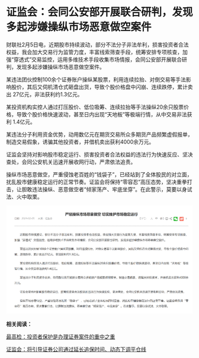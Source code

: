 # 证监会：会同公安部开展联合研判，发现多起涉嫌操纵市场恶意做空案件

财联社2月5日电，近期股市持续波动，部分不法分子非法牟利，损害投资者合法权益，我会加大交易行为监管力度，丰富线索筛查手段，统筹安排专项核查，加强“穿透式”交易监控，运用多维技术手段收集市场情报，会同公安部开展联合研判，发现多起涉嫌操纵市场恶意做空案件。

某违法团伙控制100余个证券账户操纵某股票，利用连续拉抬、对倒交易等手法影响股价，其后又伺机清仓式砸盘出货，导致个股价格盘中闪崩、连续跌停，累计卖出
27亿元，非法获利约1.3亿元。

某投资机构实控人通过打压股价、低位吸筹、连续拉抬等手法操纵20余只股票价格，导致个股价格快速波动，甚至日内出现“天地板”等极端行情，从中交易非法获利
1.4亿元。

某违法分子利用资金优势，动用数亿元在期货交易所众多期货产品频繁虚假报单，制造交易假象，诱骗其他投资者，并借机卖出获利4000余万元。

证监会坚持对影响股市稳定运行、损害投资者合法权益的违法行为快速反应、坚决查处，会同公安机关迅速开展收网行动，严肃依法追责。

操纵市场恶意做空，严重侵蚀老百姓的“钱袋子”，已经站到了全体股民的对立面，扰乱股市健康稳定运行的正常节奏。证监会将保持“零容忍”高压态势，坚决重拳打击，让胆敢违法操纵、恶意做空者“倾家荡产、牢底坐穿”。在此警示，莫要以身试法、火中取栗。

![a79858a0931fb0da28b824b9baae1978.jpg](https://raw.githubusercontent.com/qqhsx/qqnews_image/main/2024/02/05/证监会：会同公安部开展联合研判，发现多起涉嫌操纵市场恶意做空案件/a79858a0931fb0da28b824b9baae1978.jpg)

**相关阅读：**

[最高检：投资者保护是办理证券案件的重中之重](https://news.qq.com/rain/a/20240204A02C9N00)

[证监会：将引导证券公司通过延长追保时间、动态下调平仓线](https://news.qq.com/rain/a/20240205A08DFC00)

